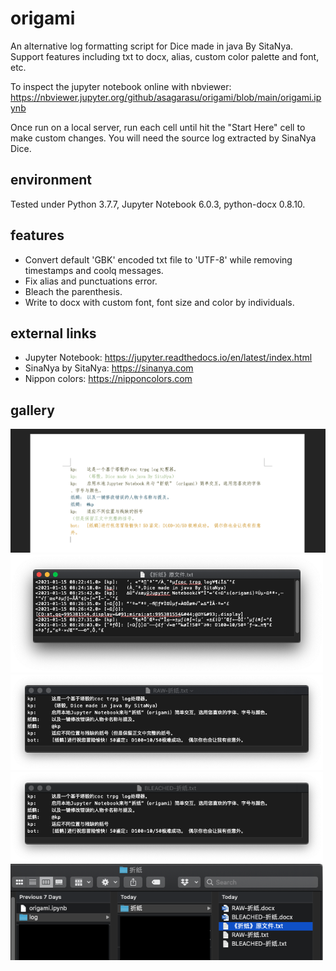 # origami
An alternative log formatting script for Dice made in java By SitaNya. Support features including txt to docx, alias, custom color palette and font, etc.

To inspect the jupyter notebook online with nbviewer: https://nbviewer.jupyter.org/github/asagarasu/origami/blob/main/origami.ipynb

Once run on a local server, run each cell until hit the "Start Here" cell to make custom changes. You will need the source log extracted by SinaNya Dice.

## environment

Tested under Python 3.7.7, Jupyter Notebook 6.0.3, python-docx 0.8.10.

## features

* Convert default 'GBK' encoded txt file to 'UTF-8' while removing timestamps and coolq messages.
* Fix alias and punctuations error.
* Bleach the parenthesis.
* Write to docx with custom font, font size and color by individuals.

## external links

* Jupyter Notebook: https://jupyter.readthedocs.io/en/latest/index.html
* SinaNya by SitaNya: https://sinanya.com
* Nippon colors: https://nipponcolors.com

## gallery
<img src="https://raw.githubusercontent.com/asagarasu/origami/main/raw-docx.png" width="1000">
<img src="https://raw.githubusercontent.com/asagarasu/origami/main/source.png" width="500">
<img src="https://raw.githubusercontent.com/asagarasu/origami/main/raw-txt.png" width="500">
<img src="https://raw.githubusercontent.com/asagarasu/origami/main/bleached-txt.png" width="500">
<img src="https://raw.githubusercontent.com/asagarasu/origami/main/directory.png" width="500">

